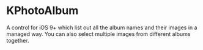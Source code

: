 # KPhotoAlbum
A control for iOS 9+ which list out all the album names and their images in a managed way. You can also select multiple images from different albums together.
